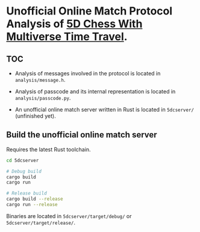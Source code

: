 # **Unofficial** Online Match Protocol Analysis of [5D Chess With Multiverse Time Travel](https://store.steampowered.com/app/1349230/5D_Chess_With_Multiverse_Time_Travel/).

## TOC

- Analysis of messages involved in the protocol is located in `analysis/message.h`.

- Analysis of passcode and its internal representation is located in `analysis/passcode.py`.

- An unofficial online match server written in Rust is located in `5dcserver/` (unfinished yet).

## Build the unofficial online match server

Requires the latest Rust toolchain.

```sh
cd 5dcserver

# Debug build
cargo build
cargo run

# Release build
cargo build --release
cargo run --release
```

Binaries are located in `5dcserver/target/debug/` or `5dcserver/target/release/`.
